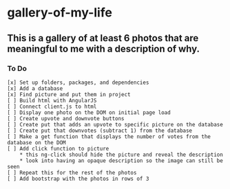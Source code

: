 # gallery-of-my-life

## This is a gallery of at least 6 photos that are meaningful to me with a description of why. 

### To Do
    [x] Set up folders, packages, and dependencies
    [x] Add a database
    [x] Find picture and put them in project
    [ ] Build html with AngularJS
    [ ] Connect client.js to html
    [ ] Display one photo on the DOM on initial page load
    [ ] Create upvote and downvote buttons 
    [ ] Create put that adds an upvote to specific picture on the database
    [ ] Create put that downvotes (subtract 1) from the database
    [ ] Make a get function that displays the number of votes from the database on the DOM
    [ ] Add click function to picture
        * this ng-click should hide the picture and reveal the description
        * look into having an opaque description so the image can still be seen
    [ ] Repeat this for the rest of the photos
    [ ] Add bootstrap with the photos in rows of 3 